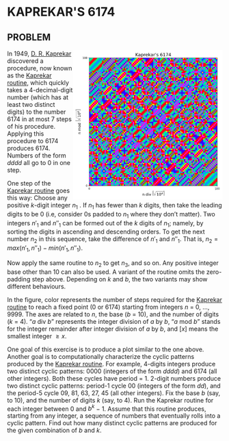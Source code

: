 # KAPREKAR'S 6174

## PROBLEM


<img align="right"  width="350" height="350" title="Girl in a jacket" src="kaprekar_tapestry.png">

In 1949, [D. R. Kaprekar](https://en.wikipedia.org/wiki/D._R._Kaprekar) discovered a procedure, now known as the [Kaprekar routine](https://en.wikipedia.org/wiki/Kaprekar%27s_routine), which quickly takes a 4-decimal-digit number (which has at least two distinct digits) to the number 6174 in at most 7 steps of his procedure. Applying this procedure to 6174 produces 6174. Numbers of the form $dddd$ all go to 0 in one step. 

One step of the [Kaprekar routine](https://en.wikipedia.org/wiki/Kaprekar%27s_routine) goes this way: Choose any positive $k$-digit integer $n_1$ . If $n_1$ has fewer than $k$ digits, then take the leading digits to be 0 (i.e, consider 0s padded to $n_1$ where they don’t matter). Two integers ${n'}_1$ and ${n''}_1$ can be formed out of the $k$ digits of $n_1$; namely, by sorting the digits in ascending and descending orders. To get the next number $n_2$ in this sequence, take the difference of ${n'}_1$ and ${n''}_1$. That is, $n_2 = max({n'}_1, {n''}_1) − min({n'}_1, {n''}_1)$.

Now apply the same routine to $n_2$ to get $n_3$, and so on. Any positive integer base other than 10 can also be used. A variant of the routine omits the zero-padding step above. Depending on $k$ and $b$, the two variants may show different behaviours.

In the figure, color represents the number of steps required for the [Kaprekar routine](https://en.wikipedia.org/wiki/Kaprekar%27s_routine) to reach a fixed point (0 or 6174) starting from integers $n$ = 0, ..., 9999. The axes are related to $n$, the base ($b$ = 10), and the number of digits ($k$ = 4). “$a$ div $b$” represents the integer division of $a$ by $b$, “$a$ mod $b$” stands for the integer remainder after integer division of $a$ by $b$, and $[x]$ means the smallest integer $\ge x$.

One goal of this exercise is to produce a plot similar to the one above. Another goal is to computationally characterize the cyclic patterns produced by the [Kaprekar routine](https://en.wikipedia.org/wiki/Kaprekar%27s_routine). For example, 4-digits integers produce two distinct cyclic patterns: 0000 (integers of the form $dddd$) and 6174 (all other integers). Both these cycles have period = 1. 2-digit numbers produce two distinct cyclic patterns: period-1 cycle 00 (integers of the form $dd$), and the period-5 cycle 09, 81, 63, 27, 45 (all other integers). Fix the base $b$ (say, to 10), and the number of digits $k$ (say, to 4). Run the Kaprekar routine for each integer between 0 and $b^k$ − 1. Assume that this routine produces, starting from any integer, a sequence of numbers that eventually rolls into a cyclic pattern. Find out how many distinct cyclic patterns are produced for the given combination of $b$ and $k$.

